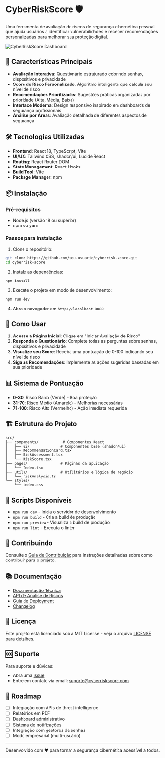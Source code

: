 
# CyberRiskScore 🛡️

Uma ferramenta de avaliação de riscos de segurança cibernética pessoal que ajuda usuários a identificar vulnerabilidades e receber recomendações personalizadas para melhorar sua proteção digital.

![CyberRiskScore Dashboard](docs/screenshots/dashboard.png)

## 🚀 Características Principais

- **Avaliação Interativa**: Questionário estruturado cobrindo senhas, dispositivos e privacidade
- **Score de Risco Personalizado**: Algoritmo inteligente que calcula seu nível de risco
- **Recomendações Prioritizadas**: Sugestões práticas organizadas por prioridade (Alta, Média, Baixa)
- **Interface Moderna**: Design responsivo inspirado em dashboards de segurança profissionais
- **Análise por Áreas**: Avaliação detalhada de diferentes aspectos de segurança

## 🛠️ Tecnologias Utilizadas

- **Frontend**: React 18, TypeScript, Vite
- **UI/UX**: Tailwind CSS, shadcn/ui, Lucide React
- **Routing**: React Router DOM
- **State Management**: React Hooks
- **Build Tool**: Vite
- **Package Manager**: npm

## 📦 Instalação

### Pré-requisitos

- Node.js (versão 18 ou superior)
- npm ou yarn

### Passos para Instalação

1. Clone o repositório:
```bash
git clone https://github.com/seu-usuario/cyberrisk-score.git
cd cyberrisk-score
```

2. Instale as dependências:
```bash
npm install
```

3. Execute o projeto em modo de desenvolvimento:
```bash
npm run dev
```

4. Abra o navegador em `http://localhost:8080`

## 🎯 Como Usar

1. **Acesse a Página Inicial**: Clique em "Iniciar Avaliação de Risco"
2. **Responda o Questionário**: Complete todas as perguntas sobre senhas, dispositivos e privacidade
3. **Visualize seu Score**: Receba uma pontuação de 0-100 indicando seu nível de risco
4. **Siga as Recomendações**: Implemente as ações sugeridas baseadas em sua prioridade

## 📊 Sistema de Pontuação

- **0-30**: Risco Baixo (Verde) - Boa proteção
- **31-70**: Risco Médio (Amarelo) - Melhorias necessárias
- **71-100**: Risco Alto (Vermelho) - Ação imediata requerida

## 🏗️ Estrutura do Projeto

```
src/
├── components/           # Componentes React
│   ├── ui/              # Componentes base (shadcn/ui)
│   ├── RecommendationCard.tsx
│   ├── RiskAssessment.tsx
│   └── RiskScore.tsx
├── pages/               # Páginas da aplicação
│   └── Index.tsx
├── utils/               # Utilitários e lógica de negócio
│   └── riskAnalysis.ts
└── styles/
    └── index.css
```

## 🔧 Scripts Disponíveis

- `npm run dev` - Inicia o servidor de desenvolvimento
- `npm run build` - Cria a build de produção
- `npm run preview` - Visualiza a build de produção
- `npm run lint` - Executa o linter

## 🤝 Contribuindo

Consulte o [Guia de Contribuição](docs/CONTRIBUTING.md) para instruções detalhadas sobre como contribuir para o projeto.

## 📚 Documentação

- [Documentação Técnica](docs/TECHNICAL.md)
- [API de Análise de Riscos](docs/API.md)
- [Guia de Deployment](docs/DEPLOYMENT.md)
- [Changelog](docs/CHANGELOG.md)

## 📄 Licença

Este projeto está licenciado sob a MIT License - veja o arquivo [LICENSE](LICENSE) para detalhes.

## 🆘 Suporte

Para suporte e dúvidas:
- Abra uma [issue](https://github.com/seu-usuario/cyberrisk-score/issues)
- Entre em contato via email: suporte@cyberriskscore.com

## 🔮 Roadmap

- [ ] Integração com APIs de threat intelligence
- [ ] Relatórios em PDF
- [ ] Dashboard administrativo
- [ ] Sistema de notificações
- [ ] Integração com gestores de senhas
- [ ] Modo empresarial (multi-usuário)

---

Desenvolvido com ❤️ para tornar a segurança cibernética acessível a todos.

